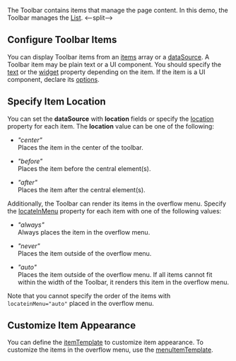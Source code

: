 The Toolbar contains items that manage the page content. In this demo, the Toolbar manages the [List](/Documentation/ApiReference/UI_Components/dxList/).
<--split-->

## Configure Toolbar Items

You can display Toolbar items from an [items](/Documentation/ApiReference/UI_Components/dxToolbar/Configuration/items/) array or a [dataSource](/Documentation/ApiReference/UI_Components/dxToolbar/Configuration/#dataSource). A Toolbar item may be plain text or a UI component. You should specify the [text](/Documentation/ApiReference/UI_Components/dxToolbar/Configuration/items/#text) or the [widget](/Documentation/ApiReference/UI_Components/dxToolbar/Configuration/items/#widget) property depending on the item. If the item is a UI component, declare its [options](/Documentation/ApiReference/UI_Components/dxToolbar/Configuration/items/#options).

## Specify Item Location

You can set the **dataSource** with **location** fields or specify the [location](/Documentation/ApiReference/UI_Components/dxToolbar/Configuration/items/#location) property for each item. The **location** value can be one of the following:

- *"center"*  
 Places the item in the center of the toolbar.

- *"before"*  
 Places the item before the central element(s).

- *"after"*  
 Places the item after the central element(s).

Additionally, the Toolbar can render its items in the overflow menu. Specify the [locateInMenu](/Documentation/ApiReference/UI_Components/dxToolbar/Configuration/items/#locateInMenu) property for each item with one of the following values:

- *"always"*  
 Always places the item in the overflow menu.

- *"never"*  
 Places the item outside of the overflow menu.

- *"auto"*  
 Places the item outside of the overflow menu. If all items cannot fit within the width of the Toolbar, it renders this item in the overflow menu.

Note that you cannot specify the order of the items with `locateinMenu="auto"` placed in the overflow menu.

## Customize Item Appearance

You can define the [itemTemplate](/Documentation/ApiReference/UI_Components/dxToolbar/Configuration/#itemTemplate) to customize item appearance. To customize the items in the overflow menu, use the [menuItemTemplate](/Documentation/ApiReference/UI_Components/dxToolbar/Configuration/items/#menuItemTemplate).